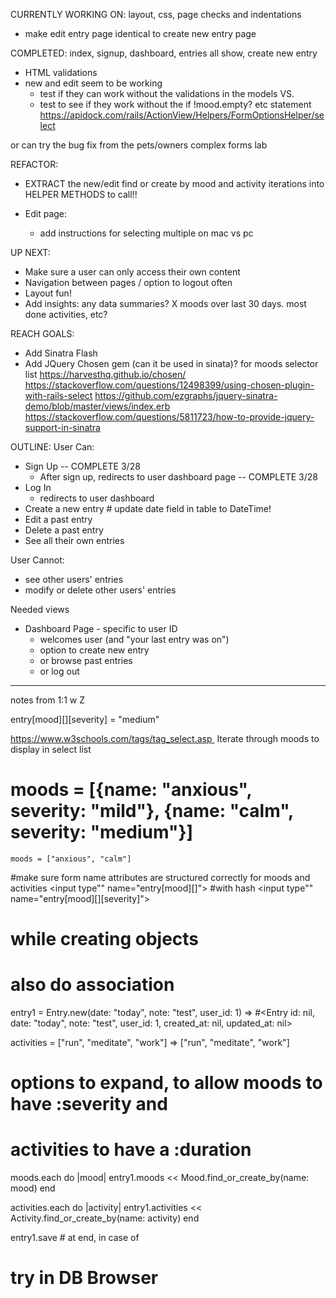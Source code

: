 CURRENTLY WORKING ON:
layout, css, page checks and indentations
- make edit entry page identical to create new entry page

COMPLETED: index, signup, dashboard, entries all show, create new entry

- HTML validations
- new and edit seem to be working
    - test if they can work without the validations in the models
        VS.
    - test to see if they work without the if !mood.empty? etc statement
https://apidock.com/rails/ActionView/Helpers/FormOptionsHelper/select

or can try the bug fix from the pets/owners complex forms lab

REFACTOR:
- EXTRACT the new/edit find or create by mood and activity iterations into HELPER METHODS to call!!

- Edit page:
    - add instructions for selecting multiple on mac vs pc

UP NEXT:
- Make sure a user can only access their own content
- Navigation between pages / option to logout often
- Layout fun!
- Add insights: any data summaries? X moods over last 30 days. most done activities, etc?

REACH GOALS:
- Add Sinatra Flash
- Add JQuery Chosen gem (can it be used in sinata)? for moods selector list
  https://harvesthq.github.io/chosen/
  https://stackoverflow.com/questions/12498399/using-chosen-plugin-with-rails-select
  https://github.com/ezgraphs/jquery-sinatra-demo/blob/master/views/index.erb
  https://stackoverflow.com/questions/5811723/how-to-provide-jquery-support-in-sinatra


OUTLINE:
User Can:
  - Sign Up -- COMPLETE 3/28
    - After sign up, redirects to user dashboard page -- COMPLETE 3/28
  - Log In
    - redirects to user dashboard
  - Create a new entry # update date field in table to DateTime!
  - Edit a past entry
  - Delete a past entry
  - See all their own entries

User Cannot:
  - see other users' entries
  - modify or delete other users' entries

Needed views
- Dashboard Page - specific to user ID
  - welcomes user (and "your last entry was on")
  - option to create new entry
  - or browse past entries
  - or log out




--------------
notes from 1:1 w Z

 entry[mood][][severity] = "medium"

 https://www.w3schools.com/tags/tag_select.asp 
  Iterate through moods to display in select list

  # moods = [{name: "anxious", severity: "mild"}, {name: "calm", severity: "medium"}]

    moods = ["anxious", "calm"]

#make sure form name attributes are structured correctly for moods and activities
  <input type"" name="entry[mood][]">
  #with hash <input type"" name="entry[mood][][severity]">

# while creating objects
# also do association

entry1 = Entry.new(date: "today", note: "test", user_id: 1)
  => #<Entry id: nil, date: "today", note: "test", user_id: 1, created_at: nil, updated_at: nil>


activities = ["run", "meditate", "work"]
  => ["run", "meditate", "work"]

# options to expand, to allow moods to have :severity and
# activities to have a :duration

  moods.each do |mood|
    entry1.moods << Mood.find_or_create_by(name: mood)
  end

  activities.each do |activity|
    entry1.activities << Activity.find_or_create_by(name: activity)
  end

entry1.save   # at end, in case of

# try in DB Browser
